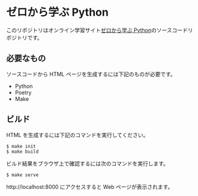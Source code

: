 # ゼロから学ぶ Python

このリポジトリはオンライン学習サイト[ゼロから学ぶ Python]のソースコードリポジトリです。

## 必要なもの

ソースコードから HTML ページを生成するには下記のものが必要です。

- Python
- Poetry
- Make

## ビルド

HTML を生成するには下記のコマンドを実行してください。

```shell
$ make init
$ make build
```

ビルド結果をブラウザ上で確認するには次のコマンドを実行します。

```shell
$ make serve
```

http://localhost:8000 にアクセスすると Web ページが表示されます。

[ゼロから学ぶ Python]: https://rinatz.github.io/python-book

